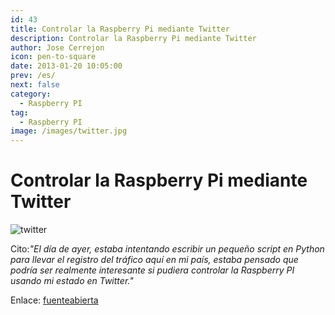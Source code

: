 ```yaml
---
id: 43
title: Controlar la Raspberry Pi mediante Twitter
description: Controlar la Raspberry Pi mediante Twitter
author: Jose Cerrejon
icon: pen-to-square
date: 2013-01-20 10:05:00
prev: /es/
next: false
category:
  - Raspberry PI
tag:
  - Raspberry PI
image: /images/twitter.jpg
---
```


# Controlar la Raspberry Pi mediante Twitter

![twitter](/images/twitter.jpg)

Cito:*"El día de ayer, estaba intentando escribir un pequeño script en Python para llevar el registro del tráfico aquí en mi país, estaba pensado que podría ser realmente interesante si pudiera controlar la Raspberry PI usando mi estado en Twitter."*

Enlace: [fuenteabierta](http://fuenteabierta.teubi.co/2013/01/controlando-la-raspberry-pi-desde.html)